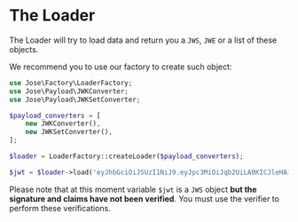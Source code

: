 The Loader
==========

The Loader will try to load data and return you a `JWS`, `JWE` or a list of these objects. 

We recommend you to use our factory to create such object:

```php
use Jose\Factory\LoaderFactory;
use Jose\Payload\JWKConverter;
use Jose\Payload\JWKSetConverter;

$payload_converters = [
    new JWKConverter(),
    new JWKSetConverter(),
];

$loader = LoaderFactory::createLoader($payload_converters);

$jwt = $loader->load('eyJhbGciOiJSUzI1NiJ9.eyJpc3MiOiJqb2UiLA0KICJleHAiOjEzMDA4MTkzODAsDQogImh0dHA6Ly9leGFtcGxlLmNvbS9pc19yb290Ijp0cnVlfQ.cC4hiUPoj9Eetdgtv3hF80EGrhuB__dzERat0XF9g2VtQgr9PJbu3XOiZj5RZmh7AAuHIm4Bh-0Qc_lF5YKt_O8W2Fp5jujGbds9uJdbF9CUAr7t1dnZcAcQjbKBYNX4BAynRFdiuB--f_nZLgrnbyTyWzO75vRK5h6xBArLIARNPvkSjtQBMHlb1L07Qe7K0GarZRmB_eSN9383LcOLn6_dO--xi12jzDwusC-eOkHWEsqtFZESc6BfI7noOPqvhJ1phCnvWh6IeYI2w9QOYEUipUTI8np6LbgGY9Fs98rqVt5AXLIhWkWywlVmtVrBp0igcN_IoypGlUPQGe77Rw');
```

Please note that at this moment variable `$jwt` is a `JWS` object **but the signature and claims have not been verified**.
You must use the verifier to perform these verifications.
